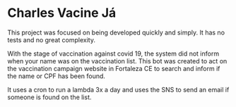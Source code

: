 # Charles Vacine Já

This project was focused on being developed quickly and simply. It has no tests and no great complexity.

With the stage of vaccination against covid 19, the system did not inform when your name was on the vaccination list. This bot was created to act on the vaccination campaign website in Fortaleza CE to search and inform if the name or CPF has been found.

It uses a cron to run a lambda 3x a day and uses the SNS to send an email if someone is found on the list.